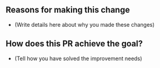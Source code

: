 ## Reasons for making this change

- (Write details here about why you made these changes)

## How does this PR achieve the goal?

- (Tell how you have solved the improvement needs)
